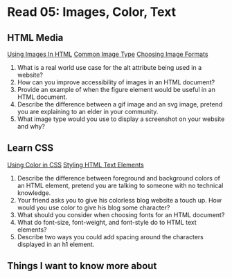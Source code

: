 # Read 05: Images, Color, Text

## HTML Media

[Using Images In HTML](https://developer.mozilla.org/en-US/docs/Learn/HTML/Multimedia_and_embedding/Images_in_HTML)
[Common Image Type](https://developer.mozilla.org/en-US/docs/Web/Media/Formats/Image_types)
[Choosing Image Formats](https://developer.mozilla.org/en-US/docs/Web/Media/Formats/Image_types#choosing_an_image_format)

1. What is a real world use case for the alt attribute being used in a website?
2. How can you improve accessibility of images in an HTML document?
3. Provide an example of when the figure element would be useful in an HTML document.
4. Describe the difference between a gif image and an svg image, pretend you are explaining to an elder in your community.
5. What image type would you use to display a screenshot on your website and why?

## Learn CSS

[Using Color in CSS](https://developer.mozilla.org/en-US/docs/Web/CSS/CSS_Colors/Applying_color)
[Styling HTML Text Elements](https://developer.mozilla.org/en-US/docs/Learn/CSS/Styling_text/Fundamentals)

1. Describe the difference between foreground and background colors of an HTML element, pretend you are talking to someone with no technical knowledge.
2. Your friend asks you to give his colorless blog website a touch up. How would you use color to give his blog some character?
3. What should you consider when choosing fonts for an HTML document?
4. What do font-size, font-weight, and font-style do to HTML text elements?
5. Describe two ways you could add spacing around the characters displayed in an h1 element.

## Things I want to know more about

